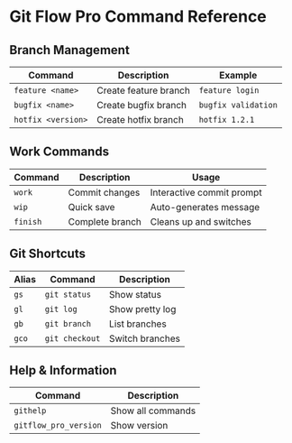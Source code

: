 # Git Flow Pro Command Reference

## Branch Management

| Command            | Description           | Example             |
| ------------------ | --------------------- | ------------------- |
| `feature <name>`   | Create feature branch | `feature login`     |
| `bugfix <name>`    | Create bugfix branch  | `bugfix validation` |
| `hotfix <version>` | Create hotfix branch  | `hotfix 1.2.1`      |

## Work Commands

| Command  | Description     | Usage                     |
| -------- | --------------- | ------------------------- |
| `work`   | Commit changes  | Interactive commit prompt |
| `wip`    | Quick save      | Auto-generates message    |
| `finish` | Complete branch | Cleans up and switches    |

## Git Shortcuts

| Alias | Command        | Description     |
| ----- | -------------- | --------------- |
| `gs`  | `git status`   | Show status     |
| `gl`  | `git log`      | Show pretty log |
| `gb`  | `git branch`   | List branches   |
| `gco` | `git checkout` | Switch branches |

## Help & Information

| Command               | Description       |
| --------------------- | ----------------- |
| `githelp`             | Show all commands |
| `gitflow_pro_version` | Show version      |